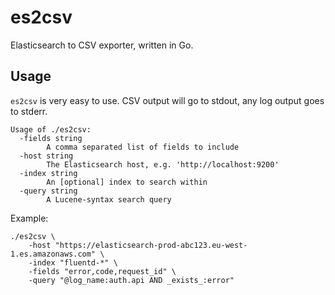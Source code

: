 # es2csv

Elasticsearch to CSV exporter, written in Go.

## Usage

`es2csv` is very easy to use. CSV output will go to stdout, any log output goes to stderr.

```
Usage of ./es2csv:
  -fields string
    	A comma separated list of fields to include
  -host string
    	The Elasticsearch host, e.g. 'http://localhost:9200'
  -index string
    	An [optional] index to search within
  -query string
    	A Lucene-syntax search query
```

Example:

```
./es2csv \
    -host "https://elasticsearch-prod-abc123.eu-west-1.es.amazonaws.com" \ 
    -index "fluentd-*" \
    -fields "error,code,request_id" \
    -query "@log_name:auth.api AND _exists_:error"
```
